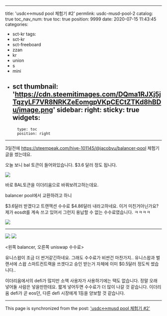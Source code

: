 
---
title: 'usdc<->musd pool 체험기 #2'
permlink: usdc-musd-pool-2
catalog: true
toc_nav_num: true
toc: true
position: 9999
date: 2020-07-15 11:43:45
categories:
- sct-kr
tags:
- sct-kr
- sct-freeboard
- zzan
- kr
- union
- s
- mini
- sct
thumbnail: 'https://cdn.steemitimages.com/DQma1RJXj5jTqzyLF7VR8NRKZeEomgpVKpCECtZTKd8hBDu/image.png'
sidebar:
    right:
        sticky: true
widgets:
    -
        type: toc
        position: right
---


3일전에 https://steempeak.com/hive-101145/@jacobyu/balancer-pool 체험기 글을 썼는데요.

오늘 보니 bal 토큰이 들어와있습니다. $3.6 달러 정도 됩니다.


![](https://cdn.steemitimages.com/DQma1RJXj5jTqzyLF7VR8NRKZeEomgpVKpCECtZTKd8hBDu/image.png)

바로 BAL토큰을 이더리움으로 바꿔보려고하는데요.

balancer pool에서 교환하려고 하니

$3.6달러 받겠다고 트랜잭션 수수료 $4.86달러 내라고하네요.
이거 미친거아닌가요? 제가 eosdt를 계속 쓰고 있어서 그런지
용납할 수 없는 수수료였습니다. ㅋㅋㅋㅋ

![](https://steemitimages.com/300x0/https://cdn.steemitimages.com/DQmRUV2mZDy8N5x33WfuQVNLXc82AjaV8ERsNNyGUBFNAkk/image.png)

---

![](https://steemitimages.com/300x0/https://cdn.steemitimages.com/DQmaRET5yRTePXBXknzuu4ukddebJvzFr8ejmrzcBeKNFj5/image.png)   ![](https://steemitimages.com/300x0/https://cdn.steemitimages.com/DQmcsuBBE2vyk6VqofsZnCDgnXVVXqiapZhbUK5uuVkcRwN/image.png)

<왼쪽 balancer, 오른쪽 uniswap 수수료>

유니스왑이 조금 더 싼거같긴하네요. 그래도 수수료가 비싼건 마찬가지.. 유니스왑과 벌랜서에 스왑 스마트컨트랙을 쓰겟다고 승인 받는거 자체에 이미 $0.5달러 정도씩 썼습니다.. 

이더리움에서의 defi가 많지만 소액 사용자가 사용하기에는 택도 없습니다. 정말 오래 넣어둘 사람은 넣을만한데요. 짧게 넣어두면 수수료가 더 많이 나갈 것 같습니다. 이더리움 defi가 곧 eos던, 다른 defi 시장에게 1등을 양보할 것 같습니다.

- - -

This page is synchronized from the post: ['usdc<->musd pool 체험기 #2'](https://steemit.com/@jacobyu/usdc-musd-pool-2)
